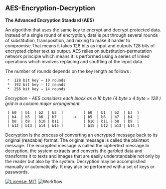 ## AES-Encryption-Decryption
<b>The Advanced Encryption Standard (AES)</b>

An algorithm that uses the same key to encrypt and decrypt protected data. Instead of a single round of encryption, data is put through 
several rounds of substitution, transposition, and mixing to make it harder to compromise.That means it takes 128 bits as input and outputs 
128 bits of encrypted cipher text as output. AES relies on substitution-permutation network principle which means it is performed using a 
series of linked operations which involves replacing and shuffling of the input data.   
 
The number of rounds depends on the key length as follows : 

     *  128 bit key – 10 rounds
     *  192 bit key – 12 rounds
     *  256 bit key – 14 rounds

<i>Encryption - AES considers each block as a 16 byte (4 byte x 4 byte = 128 ) grid in a column major arrangement.</i>   

     [ b0  | b1  | b2  | b3  ]         [ b0  | b1  | b2  | b3  ]
     | b4  | b5  | b6  | b7  |    ->   | b5  | b6  | b7  | b4  |
     | b8  | b9  | b10 | b11 |         | b10 | b11 | b8  | b9  |
     [ b12 | b13 | b14 | b15 ]         [ b15 | b12 | b13 | b14 ]

 Decryption is the process of converting an encrypted message back to its original (readable) format. The original message is 
 called the plaintext message. The encrypted message is called the ciphertext message.In decryption, the system extracts and 
 converts the garbled data and transforms it to texts and images that are easily understandable not only by the reader but also
 by the system. Decryption may be accomplished manually or automatically. It may also be performed with a set of keys or passwords.   




[![License: MIT](https://img.shields.io/badge/License-MIT-yellow.svg)](https://opensource.org/licenses/MIT)
![Workflow](https://img.shields.io/github/actions/workflow/status/Group-52/DineMate-2.0/deploy.yaml?branch=main&style=flat)

